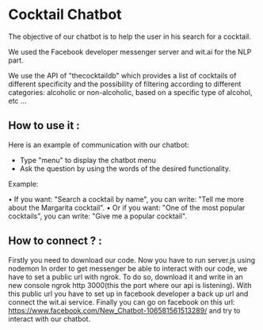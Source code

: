 # Cocktail Chatbot


The objective of our chatbot is to help the user in his search for a cocktail.

We used the Facebook developer messenger server and wit.ai for the NLP part.

We use the API of "thecocktaildb" which provides a list of cocktails of different specificity and the possibility of filtering according to different categories: alcoholic or non-alcoholic, based on a specific type of alcohol, etc ...

## How to use it :
Here is an example of communication with our chatbot:

-	Type "menu" to display the chatbot menu
-	Ask the question by using the words of the desired functionality.

Example: 

•	If you want: "Search a cocktail by name", you can write: "Tell me more about the Margarita cocktail".
•	Or if you want: "One of the most popular cocktails", you can write: "Give me a popular cocktail".

## How to connect ? :

Firstly you need to download our code.
Now you have to run server.js using nodemon
In order to get messenger be able to interact with our code, we have to set a public url with ngrok. To do so, download it and write in an new console ngrok http 3000(this the port where our api is listening). With this public url you have to set up in facebook developer a back up url and connect the wit.ai service. 
Finally you can go on facebook on this url: https://www.facebook.com/New_Chatbot-106581561513289/ and try to interact with our chatbot.

